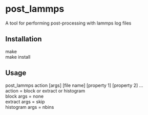 post_lammps
===========

A tool for performing post-processing with lammps log files


Installation
------------

make<br>
make install<br>


Usage
-----

post_lammps action [args] [file name] [property 1] [property 2] ...<br>
  action = block or extract or histogram<br>
    block args = none<br>
    extract args = skip<br>
    histogram args = nbins<br>

